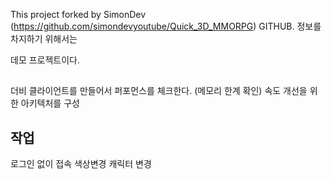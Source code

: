 This project forked by SimonDev (https://github.com/simondevyoutube/Quick_3D_MMORPG) GITHUB.
정보를 차지하기 위해서는 

데모 프로젝트이다.

##
더비 클라이언트를 만들어서 퍼포먼스를 체크한다. (메모리 한계 확인)
속도 개선을 위한 아키텍처를 구성


## 작업
로그인 없이 접속
색상변경
캐릭터 변경